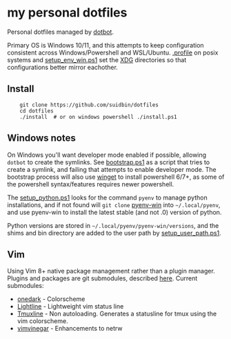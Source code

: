 # my personal dotfiles

Personal dotfiles managed by [dotbot].

Primary OS is Windows 10/11, and this attempts to keep configuration
consistent across Windows/Powershell and WSL/Ubuntu. [.profile] on posix
systems and [setup_env_win.ps1] set the [XDG] directories so that
configurations better mirror eachother.

## Install

```shell
    git clone https://github.com/suidbin/dotfiles
    cd dotfiles
    ./install  # or on windows powershell ./install.ps1
```

## Windows notes

On Windows you'll want developer mode enabled if possible, allowing `dotbot`
to create the symlinks.  See [bootstrap.ps1] as a script that tries to create
a symlink, and failing that attempts to enable developer mode.  The bootstrap
process will also use [winget] to install powershell 6/7+, as some of the
powershell syntax/features requires newer powershell.

The [setup_python.ps1] looks for the command `pyenv` to
manage python installations, and if not found will `git clone` [pyenv-win]
into `~/.local/pyenv`, and use pyenv-win to install the latest stable
(and not .0) version of python.

Python versions are stored in `~/.local/pyenv/pyenv-win/versions`, and the
shims and bin directory are added to the user path by [setup_user_path.ps1].

## Vim

Using Vim 8+ native package management rather than a plugin manager. Plugins
and packages are git submodules, described [here](vim/README.md).  Current
submodules:

 * [onedark]    - Colorscheme
 * [Lightline]  - Lightweight vim status line
 * [Tmuxline]   - Non autoloading. Generates a statusline for tmux using the
                  vim colorscheme.
 * [vimvinegar] - Enhancements to netrw

[.profile]:            shell/profile
[setup_env_win.ps1]:   setup_env_win.ps1
[bootstrap.ps1]:       bootstrap.ps1
[setup_python.ps1]:    setup_python.ps1
[setup_user_path.ps1]: setup_user_path.ps1
[dotbot]:     https://github.com/anishathalye/dotbot
[XDG]:        https://wiki.archlinux.org/title/XDG_Base_Directory
[winget]:     https://github.com/microsoft/winget-cli
[pyenv-win]:  https://github.com/pyenv-win/pyenv-win
[onedark]:    https://github.com/joshdick/onedark.vim.git
[Lightline]:  https://github.com/itchyny/lightline.vim
[Tmuxline]:   https://github.com/edkolev/tmuxline.vim
[vimvinegar]: https://github.com/tpope/vim-vinegar